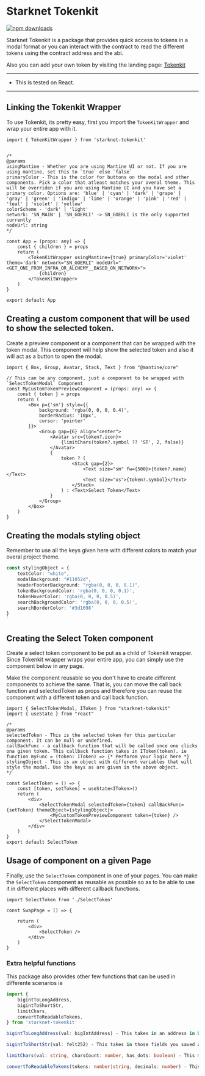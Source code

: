 
# Starknet Tokenkit
[![npm downloads](https://img.shields.io/npm/dt/starknet-tokenkit)](https://www.npmjs.com/package/starknet-tokenkit)

Starknet Tokenkit is a package that provides quick access to tokens in a modal format or you can interact with the contract to read the different tokens using the contract address and the abi.


Also you can add your own token by visiting the landing page: [Tokenkit](https://tokenkit-gamma.vercel.app)

---
- This is tested on React.
---

## Linking the Tokenkit Wrapper
To use Tokenkit, its pretty easy, first you import the `TokenKitWrapper` and wrap your entire app with it.

```tsx
import { TokenKitWrapper } from 'starknet-tokenkit'


/*
@params
usingMantine - Whether you are using Mantine UI or not. If you are using mantine, set this to `true` else `false`
primaryColor - This is the color for buttons on the modal and other components. Pick a color that atleast matches your overal theme. This will be overriden if you are using Mantine UI and you have set a primary color. Options are: 'blue' | 'cyan' | 'dark' | 'grape' | 'gray' | 'green' | 'indigo' | 'lime' | 'orange' | 'pink' | 'red' | 'teal' | 'violet' | 'yellow'
colorScheme - 'dark' | 'light'
network: 'SN_MAIN' | 'SN_GOERLI' -> SN_GOERLI is the only supported currently
nodeUrl: string
*/

const App = (props: any) => {
    const { children } = props
    return (
        <TokenKitWrapper usingMantine={true} primaryColor='violet' theme='dark' network="SN_GOERLI" nodeUrl="<GET_ONE_FROM_INFRA_OR_ALCHEMY__BASED_ON_NETWORK>">
            {children}
        </TokenKitWrapper>
    )
}

export default App
```

## Creating a custom component that will be used to show the selected token.

Create a preview component or a component that can be wrapped with the token modal. This component will help show the selected token and also it will act as a button to open the modal.

```tsx
import { Box, Group, Avatar, Stack, Text } from "@mantine/core"

// This can be any component, just a component to be wrapped with `SelectTokenModal` Component
const MyCustomTokenPreviewComponent = (props: any) => {
    const { token } = props
    return (
        <Box p={'sm'} style={{
            background: 'rgba(0, 0, 0, 0.4)',
            borderRadius: '10px',
            cursor: 'pointer'
        }}>
            <Group gap={6} align="center">
                <Avatar src={token?.icon}>
                    {limitChars(token?.symbol ?? 'ST', 2, false)}
                </Avatar>
                {
                    token ? (
                        <Stack gap={2}>
                            <Text size="sm" fw={500}>{token?.name}</Text>
                            <Text size="xs">{token?.symbol}</Text>
                        </Stack>
                    ) : <Text>Select Token</Text>
                }
            </Group>
        </Box>
    )
}
```

## Creating the modals styling object

Remember to use all the keys given here with different colors to match your overal project theme.

```ts
const stylingObject = {
    textColor: "white",
    modalBackground: "#11052d",
    headerFooterBackground: "rgba(0, 0, 0, 0.1)",
    tokenBackgroundColor: 'rgba(0, 0, 0, 0.1)',
    tokenHoverColor: 'rgba(0, 0, 0, 0.5)',
    searchBackgroundColor: 'rgba(0, 0, 0, 0.5)',
    searchBorderColor: '#3d1698'
}
`
```

## Creating the Select Token component

Create a select token component to be put as a child of Tokenkit wrapper. Since Tokenkit wrapper wraps your entire app, you can simply use the component below in any page.

Make the component reusable so you don't have to create different components to achieve the same. That is, you can move the call back function and selectedToken as props and therefore you can reuse the component with a different token and call back function.

```tsx
import { SelectTokenModal, IToken } from "starknet-tokenkit"
import { useState } from "react"

/*
@params
selectedToken - This is the selected token for this particular component. It can be null or undefined.
callBackFunc - a callback function that will be called once one clicks ona given token. This callback function takes in IToken(token). ie function myFunc = (token: IToken) => {* Perforom your logic here *}
stylingObject - This is an object with different variables that will style the modal. Use the keys as are given in the above object.
*/

const SelectToken = () => {
    const [token, setToken] = useState<IToken>()
    return (
        <div>
            <SelectTokenModal selectedToken={token} callBackFunc={setToken} themeObject={stylingObject}>
                <MyCustomTokenPreviewComponent token={token} />
            </SelectTokenModal>
        </div>
    )
}
export default SelectToken
```

## Usage of component on a given Page

Finally, use the `SelectToken` component in one of your pages. You can make the `SelectToken` component as reusable as possible so as to be able to use it in different places with different callback functions.

```tsx
import SelectToken from './SelectToken'

const SwapPage = () => {

    return (
        <div>
            <SelectToken />
        </div>
    )
}
```

### Extra helpful functions

This package also provides  other few functions that can be used in differente scenarios ie 

```ts
import { 
    bigintToLongAddress,
    bigintToShortStr,
    limitChars,
    convertToReadableTokens,
} from 'starknet-tokenkit'

bigintToLongAddress(val: bigIntAddress) - This takes in an address in BigInt format and converts it to an address.

bigintToShortStr(val: felt252) - This takes in those fields you saved as felt252s, this means like short strings. It will convert it to a readable string.

limitChars(val: string, charsCount: number, has_dots: boolean) - This method helps in shortening a string to a given number of characters and whether you want it to have those 3 dots or not.

convertToReadableTokens(tokens: number|string, decimals: number) - This method takes in  the tokens count and the decimals for that token and returns a readable token number.

```